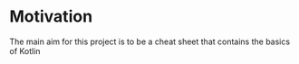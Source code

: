 # Motivation
The main aim for this project is to be a cheat sheet that contains the basics of Kotlin